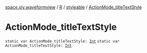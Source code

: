 [space.siy.waveformview](../../index.md) / [R](../index.md) / [styleable](index.md) / [ActionMode_titleTextStyle](./-action-mode_title-text-style.md)

# ActionMode_titleTextStyle

`static var ActionMode_titleTextStyle: `[`Int`](https://kotlinlang.org/api/latest/jvm/stdlib/kotlin/-int/index.html)
`static var ActionMode_titleTextStyle: `[`Int`](https://kotlinlang.org/api/latest/jvm/stdlib/kotlin/-int/index.html)